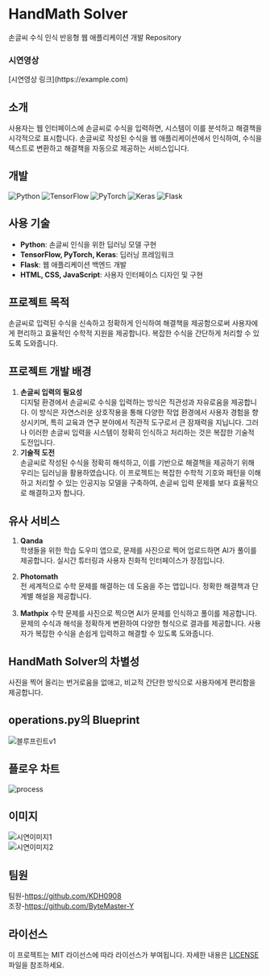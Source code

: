 # HandMath Solver
손글씨 수식 인식 반응형 웹 애플리케이션 개발 Repository
</br>
<h3>시연영상</h3>
[시연영상 링크](https://example.com)
</br>

## 소개
사용자는 웹 인터페이스에 손글씨로 수식을 입력하면, 시스템이 이를 분석하고 해결책을 시각적으로 표시합니다. 손글씨로 작성된 수식을 웹 애플리케이션에서 인식하여, 수식을 텍스트로 변환하고 해결책을 자동으로 제공하는 서비스입니다.

## 개발
![Python](https://img.shields.io/badge/python-%23333333.svg?style=for-the-badge&logo=python&logoColor=white)
![TensorFlow](https://img.shields.io/badge/tensorflow-%23FF6F00.svg?style=for-the-badge&logo=tensorflow&logoColor=white)
![PyTorch](https://img.shields.io/badge/pytorch-%23EE4C2C.svg?style=for-the-badge&logo=pytorch&logoColor=white)
![Keras](https://img.shields.io/badge/keras-%23D00000.svg?style=for-the-badge&logo=keras&logoColor=white)
![Flask](https://img.shields.io/badge/flask-000000?style=for-the-badge&logo=flask&logoColor=white)

## 사용 기술
- **Python**: 손글씨 인식을 위한 딥러닝 모델 구현
- **TensorFlow, PyTorch, Keras**: 딥러닝 프레임워크
- **Flask**: 웹 애플리케이션 백엔드 개발
- **HTML, CSS, JavaScript**: 사용자 인터페이스 디자인 및 구현

## 프로젝트 목적
손글씨로 입력된 수식을 신속하고 정확하게 인식하여 해결책을 제공함으로써 사용자에게 편리하고 효율적인 수학적 지원을 제공합니다. 복잡한 수식을 간단하게 처리할 수 있도록 도와줍니다.

## 프로젝트 개발 배경
1. **손글씨 입력의 필요성**  
디지털 환경에서 손글씨로 수식을 입력하는 방식은 직관성과 자유로움을 제공합니다. 이 방식은 자연스러운 상호작용을 통해 다양한 작업 환경에서 사용자 경험을 향상시키며, 특히 교육과 연구 분야에서 직관적 도구로서 큰 잠재력을 지닙니다. 그러나 이러한 손글씨 입력을 시스템이 정확히 인식하고 처리하는 것은 복잡한 기술적 도전입니다.
2. **기술적 도전**  
손글씨로 작성된 수식을 정확히 해석하고, 이를 기반으로 해결책을 제공하기 위해 우리는 딥러닝을 활용하였습니다. 이 프로젝트는 복잡한 수학적 기호와 패턴을 이해하고 처리할 수 있는 인공지능 모델을 구축하여, 손글씨 입력 문제를 보다 효율적으로 해결하고자 합니다.


## 유사 서비스

1. **Qanda**  
   학생들을 위한 학습 도우미 앱으로, 문제를 사진으로 찍어 업로드하면 AI가 풀이를 제공합니다. 실시간 튜터링과 사용자 친화적 인터페이스가 장점입니다.

2. **Photomath**  
   전 세계적으로 수학 문제를 해결하는 데 도움을 주는 앱입니다. 정확한 해결책과 단계별 해설을 제공합니다.
3. **Mathpix**
   수학 문제를 사진으로 찍으면 AI가 문제를 인식하고 풀이를 제공합니다. 문제의 수식과 해석을 정확하게 변환하여 다양한 형식으로 결과를 제공합니다. 사용자가 복잡한 수식을 손쉽게 입력하고 해결할 수 있도록 도와줍니다.

## HandMath Solver의 차별성
사진을 찍어 올리는 번거로움을 없애고, 비교적 간단한 방식으로 사용자에게 편리함을 제공합니다.

## operations.py의 Blueprint
![블루프린트v1](https://github.com/user-attachments/assets/1d453b24-8dc8-42a1-942a-179eeec21d87)


## 플로우 차트
![process](https://github.com/user-attachments/assets/5df3d0d4-26f9-4e97-a8bb-a16dfaa50cea)

## 이미지
![시연이미지1](https://github.com/user-attachments/assets/27860a21-9643-46ae-b413-45d71d37aece) </br>
![시연이미지2](https://github.com/user-attachments/assets/668ae194-775c-4f05-8878-7eeacf387ccb)

## 팀원
팀원-https://github.com/KDH0908 </br>
조장-https://github.com/ByteMaster-Y
## 라이선스
이 프로젝트는 MIT 라이선스에 따라 라이선스가 부여됩니다. 자세한 내용은 [LICENSE](LICENSE) 파일을 참조하세요.
